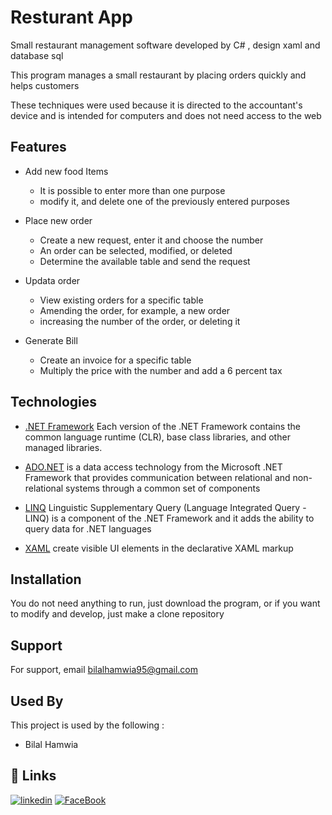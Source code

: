 
# Resturant App

Small restaurant management software developed by C# , design  xaml and database sql

This program manages a small restaurant by placing orders quickly and helps customers

These techniques were used because it is directed to the accountant's device and is intended for computers and does not need access to the web



## Features

- Add new food Items

   * It is possible to enter more than one purpose
   * modify it, and delete one of the previously entered purposes
- Place new order

   * Create a new request, enter it and choose the number
   * An order can be selected, modified, or deleted
   * Determine the available table and send the request

- Updata order

   * View existing orders for a specific table
   * Amending the order, for example, a new order
   * increasing the number of the order, or deleting it

- Generate Bill

  * Create an invoice for a specific table
  * Multiply the price with the number and add a 6 percent tax



## Technologies 

* [.NET Framework](https://en.wikipedia.org/wiki/.NET_Framework_version_history) Each version of the .NET Framework contains the common language runtime (CLR), base class libraries, and other managed libraries. 

* [ADO.NET](https://en.wikipedia.org/wiki/ADO.NET) is a data access technology from the Microsoft .NET Framework that provides communication between relational and non-relational systems through a common set of components

* [LINQ](https://docs.microsoft.com/en-us/dotnet/csharp/programming-guide/concepts/linq/) Linguistic Supplementary Query (Language Integrated Query - LINQ) is a component of the .NET Framework and it adds the ability to query data for .NET languages

* [XAML](https://docs.microsoft.com/en-us/dotnet/desktop/wpf/xaml/?view=netdesktop-6.0) create visible UI elements in the declarative XAML markup



## Installation

You do not need anything to run, just download the program, or if you want to modify and develop, just make a clone repository

## Support

For support, email bilalhamwia95@gmail.com


## Used By

This project is used by the following :

- Bilal Hamwia 


## 🔗 Links
[![linkedin](https://img.shields.io/badge/linkedin-0A66C2?style=for-the-badge&logo=linkedin&logoColor=white)](www.linkedin.com/in/bilal-hamwia-b856a5118)
[![FaceBook](https://img.shields.io/badge/twitter-1DA1F2?style=for-the-badge&logo=twitter&logoColor=white)](https://www.facebook.com/BilalHamwia/)

